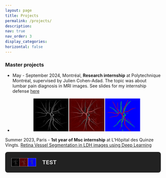```yaml
---
layout: page
title: Projects
permalink: /projects/
description: 
nav: true
nav_order: 3
display_categories: 
horizontal: false
---
```


### Master projects
- May - September 2024, Montréal, <b>Research internship</b> at Polytechnique Montréal, supervised by Julien Cohen-Adad. The topic was about lumbar pain diagnosis in MRI images. See slides for my internship defense  <a href="/assets/pdf/internship-defense.pdf"> here </a>

- <div style="text-align: center;"> <img title="result" alt="Alt text" src="/assets/img/vessel-seg-final.png" width="350" height="110"> </div>  
Summer 2023, Paris - <b>1st year of Msc internship</b> at L'Hôpital des Quinze Vingts. <a href="/projects/retina-vessel-seg/" > Retina Vessel Segmentation in LDH images using Deep Learning </a> 

<div style="display: flex; align-items: center; background-color: #222; padding: 20px; border-radius: 8px; color: #ddd;">
  <!-- Image on the left -->
  <img src="/assets/img/vessel-seg-final.png" alt="" style="width: 80px; margin-right: 20px;">
  <!-- Text on the right -->
  <div>
    <strong style="font-size: 18px;">TEST</strong><br>
  </div>
</div>
